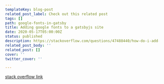 ```yaml
---
templateKey: blog-post
related_post_label: Check out this related post
tags: []
path: google-fonts-in-gatsby
title: Adding google fonts to a gatsbyjs site
date: 2020-05-17T05:00:00Z
status: published
description: https://stackoverflow.com/questions/47488440/how-do-i-add-google-fonts-to-a-gatsby-site
related_post_body: ''
related_post: []
cover: ''
twitter_cover: ''

---
```



[stack overflow link](https://stackoverflow.com/questions/47488440/how-do-i-add-google-fonts-to-a-gatsby-site)
